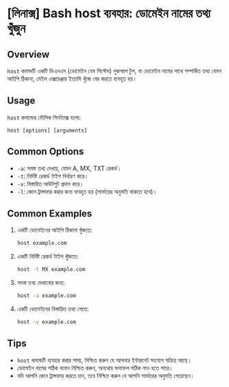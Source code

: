 # [লিনাক্স] Bash host ব্যবহার: ডোমেইন নামের তথ্য খুঁজুন

## Overview
`host` কমান্ডটি একটি ডিএনএস (ডোমেইন নেম সিস্টেম) লুকআপ টুল, যা ডোমেইন নামের সাথে সম্পর্কিত তথ্য যেমন আইপি ঠিকানা, মেইল এক্সচেঞ্জার ইত্যাদি খুঁজে বের করতে ব্যবহৃত হয়।

## Usage
`host` কমান্ডের মৌলিক সিনট্যাক্স হলো:

```
host [options] [arguments]
```

## Common Options
- `-a`: সমস্ত তথ্য দেখায়, যেমন A, MX, TXT রেকর্ড।
- `-t`: নির্দিষ্ট রেকর্ড টাইপ নির্ধারণ করে।
- `-v`: বিস্তারিত আউটপুট প্রদান করে।
- `-l`: জোন ট্রান্সফার করার জন্য ব্যবহৃত হয় (সার্ভারের অনুমতি থাকতে হবে)।

## Common Examples
1. একটি ডোমেইনের আইপি ঠিকানা খুঁজতে:
   ```bash
   host example.com
   ```

2. একটি নির্দিষ্ট রেকর্ড টাইপ খুঁজতে:
   ```bash
   host -t MX example.com
   ```

3. সমস্ত তথ্য দেখানোর জন্য:
   ```bash
   host -a example.com
   ```

4. একটি ডোমেইনের বিস্তারিত তথ্য পেতে:
   ```bash
   host -v example.com
   ```

## Tips
- `host` কমান্ডটি ব্যবহার করার সময়, নিশ্চিত করুন যে আপনার ইন্টারনেট সংযোগ সক্রিয় আছে।
- ডোমেইন নামের সঠিক বানান নিশ্চিত করুন, অন্যথায় ফলাফল সঠিক নাও হতে পারে।
- যদি আপনি জোন ট্রান্সফার করতে চান, তবে নিশ্চিত করুন যে আপনি সার্ভারের অনুমতি পেয়েছেন।